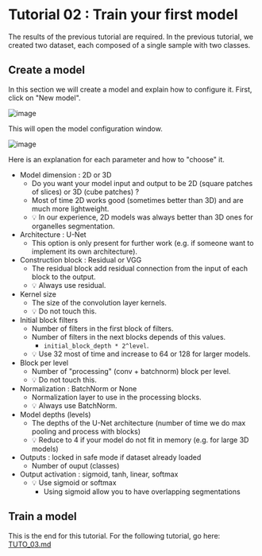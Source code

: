 # Tutorial 02 : Train your first model

The results of the previous tutorial are required.
In the previous tutorial, we created two dataset, each composed of a single sample with two classes.

## Create a model

In this section we will create a model and explain how to configure it.
First, click on "New model".

![image](https://github.com/user-attachments/assets/cd10bc30-ac1f-43df-a1b6-a5c8c1e21de5)

This will open the model configuration window.

![image](https://github.com/user-attachments/assets/0160496d-b3dd-42b5-9233-f833024e7ec5)

Here is an explanation for each parameter and how to "choose" it.
* Model dimension : 2D or 3D
  * Do you want your model input and output to be 2D (square patches of slices) or 3D (cube patches) ?
  * Most of time 2D works good (sometimes better than 3D) and are much more lightweight.
  * 💡 In our experience, 2D models was always better than 3D ones for organelles segmentation.
* Architecture : U-Net
  * This option is only present for further work (e.g. if someone want to implement its own architecture).
* Construction block : Residual or VGG
  * The residual block add residual connection from the input of each block to the output.
  * 💡 Always use residual.
* Kernel size
  * The size of the convolution layer kernels.
  * 💡 Do not touch this.
* Initial block filters
  * Number of filters in the first block of filters.
  * Number of filters in the next blocks depends of this values.
    * `initial_block_depth * 2^level`.
  * 💡 Use 32 most of time and increase to 64 or 128 for larger models.
* Block per level
  * Number of "processing" (conv + batchnorm) block per level.
  * 💡 Do not touch this.
* Normalization : BatchNorm or None
  * Normalization layer to use in the processing blocks.
  * 💡 Always use BatchNorm.
* Model depths (levels)
  * The depths of the U-Net architecture (number of time we do max pooling and process with blocks)
  * 💡 Reduce to 4 if your model do not fit in memory (e.g. for large 3D models)
* Outputs : locked in safe mode if dataset already loaded
  * Number of ouput (classes)
* Output activation : sigmoid, tanh, linear, softmax
  * 💡 Use sigmoid or softmax
    * Using sigmoid allow you to have overlapping segmentations
   


## Train a model



This is the end for this tutorial.
For the following tutorial, go here: [TUTO_03.md](TUTO_03.md)
